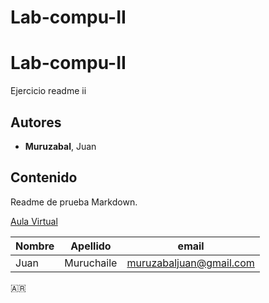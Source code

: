 # Lab-compu-II
# Lab-compu-II
Ejercicio readme ii

## Autores
- **Muruzabal**, Juan

## Contenido
Readme de prueba Markdown. 

[Aula Virtual](https://presencial.ucc.edu.ar/course/view.php?id=9253)

| Nombre  | Apellido     | email                      |
|---------|--------------|----------------------------|                     
| Juan    | Muruchaile   |  muruzabaljuan@gmail.com   |       

🇦🇷
